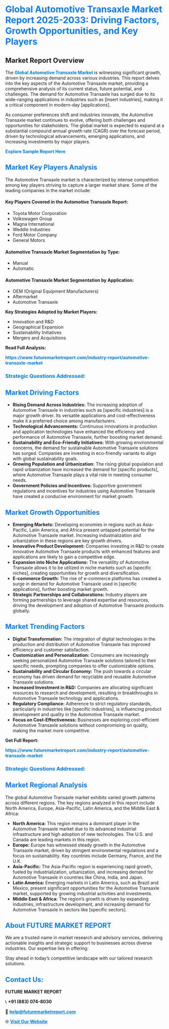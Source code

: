 <h1 style="color: #007BFF;">Global Automotive Transaxle Market Report 2025-2033: Driving Factors, Growth Opportunities, and Key Players</h1>

<section id="overview">
<h2>Market Report Overview</h2>
<p>The <a href="https://www.futuremarketreport.com/industry-report/automotive-transaxle-market" style="color: #007BFF; text-decoration: none;"><strong>Global Automotive Transaxle Market</strong></a> is witnessing significant growth, driven by increasing demand across various industries. This report delves into the key aspects of the Automotive Transaxle market, providing a comprehensive analysis of its current status, future potential, and challenges. The demand for Automotive Transaxle has surged due to its wide-ranging applications in industries such as [insert industries], making it a critical component in modern-day [applications].</p>
<p>As consumer preferences shift and industries innovate, the Automotive Transaxle market continues to evolve, offering both challenges and opportunities for stakeholders. The global market is expected to expand at a substantial compound annual growth rate (CAGR) over the forecast period, driven by technological advancements, emerging applications, and increasing investments by major players.</p>
</section>

<section id="overview">
<p><a href="https://www.futuremarketreport.com/request-sample/reportId=126427" style="color: #007BFF; text-decoration: none;"><strong>Explore Sample Report Here</strong></a></p>
</section>

<section id="key-players">
<h2 style="color: #007BFF;">Market Key Players Analysis</h2>
<p>The Automotive Transaxle market is characterized by intense competition among key players striving to capture a larger market share. Some of the leading companies in the market include:</p>
<h4>Key Players Covered in the Automotive Transaxle Report:</h4>
<ul><li>Toyota Motor Corporation</li><li>Volkswagen Group</li><li>Magna International</li><li>Weddle Industries</li><li>Ford Motor Company</li><li>General Motors</li></ul>
<h4>Automotive Transaxle Market Segmentation by Type:</h4>
<ul><li>Manual</li><li>Automatic</li></ul>

<h4>Automotive Transaxle Market Segmentation by Application:</h4>
<ul><li>OEM (Original Equipment Manufacturers)</li><li>Aftermarket</li><li>Automotive Transaxle</li></ul>
<p><strong>Key Strategies Adopted by Market Players:</strong></p>
<ul>
<li>Innovation and R&D</li>
<li>Geographical Expansion</li>
<li>Sustainability Initiatives</li>
<li>Mergers and Acquisitions</li>
</ul>
</section>

<section>
<p><strong>Read Full Analysis: </strong></p><a href="https://www.futuremarketreport.com/industry-report/automotive-transaxle-market" style="color: #007BFF; text-decoration: none;"><strong>https://www.futuremarketreport.com/industry-report/automotive-transaxle-market</strong></a>
<h3 style="color: #007BFF;">Strategic Questions Addressed:</h3>
</section>

<section id="driving-factors">
<h2 style="color: #007BFF;">Market Driving Factors</h2>
<ul>
<li><strong>Rising Demand Across Industries:</strong> The increasing adoption of Automotive Transaxle in industries such as [specific industries] is a major growth driver. Its versatile applications and cost-effectiveness make it a preferred choice among manufacturers.</li>
<li><strong>Technological Advancements:</strong> Continuous innovations in production and application technologies have enhanced the efficiency and performance of Automotive Transaxle, further boosting market demand.</li>
<li><strong>Sustainability and Eco-Friendly Initiatives:</strong> With growing environmental concerns, the demand for sustainable Automotive Transaxle solutions has surged. Companies are investing in eco-friendly variants to align with global sustainability goals.</li>
<li><strong>Growing Population and Urbanization:</strong> The rising global population and rapid urbanization have increased the demand for [specific products], where Automotive Transaxle plays a vital role in meeting consumer needs.</li>
<li><strong>Government Policies and Incentives:</strong> Supportive government regulations and incentives for industries using Automotive Transaxle have created a conducive environment for market growth.</li>
</ul>
</section>

<section id="growth-opportunities">
<h2 style="color: #007BFF;">Market Growth Opportunities</h2>
<ul>
<li><strong>Emerging Markets:</strong> Developing economies in regions such as Asia-Pacific, Latin America, and Africa present untapped potential for the Automotive Transaxle market. Increasing industrialization and urbanization in these regions are key growth drivers.</li>
<li><strong>Innovative Product Development:</strong> Companies investing in R&D to create innovative Automotive Transaxle products with enhanced features and applications are likely to gain a competitive edge.</li>
<li><strong>Expansion into Niche Applications:</strong> The versatility of Automotive Transaxle allows it to be utilized in niche markets such as [specific niches], creating opportunities for growth and diversification.</li>
<li><strong>E-commerce Growth:</strong> The rise of e-commerce platforms has created a surge in demand for Automotive Transaxle used in [specific applications], further boosting market growth.</li>
<li><strong>Strategic Partnerships and Collaborations:</strong> Industry players are forming partnerships to leverage shared expertise and resources, driving the development and adoption of Automotive Transaxle products globally.</li>
</ul>
</section>

<section id="trending-factors">
<h2 style="color: #007BFF;">Market Trending Factors</h2>
<ul>
<li><strong>Digital Transformation:</strong> The integration of digital technologies in the production and distribution of Automotive Transaxle has improved efficiency and customer satisfaction.</li>
<li><strong>Customization and Personalization:</strong> Consumers are increasingly seeking personalized Automotive Transaxle solutions tailored to their specific needs, prompting companies to offer customizable options.</li>
<li><strong>Sustainability and Circular Economy:</strong> The push towards a circular economy has driven demand for recyclable and reusable Automotive Transaxle solutions.</li>
<li><strong>Increased Investment in R&D:</strong> Companies are allocating significant resources to research and development, resulting in breakthroughs in Automotive Transaxle technology and applications.</li>
<li><strong>Regulatory Compliance:</strong> Adherence to strict regulatory standards, particularly in industries like [specific industries], is influencing product development and quality in the Automotive Transaxle market.</li>
<li><strong>Focus on Cost-Effectiveness:</strong> Businesses are exploring cost-efficient Automotive Transaxle solutions without compromising on quality, making the market more competitive.</li>
</ul>
</section>

<section>
<p><strong>Get Full Report: </strong></p><a href="https://www.futuremarketreport.com/industry-report/automotive-transaxle-market" style="color: #007BFF; text-decoration: none;"><strong>https://www.futuremarketreport.com/industry-report/automotive-transaxle-market</strong></a>
<h3 style="color: #007BFF;">Strategic Questions Addressed:</h3>
</section>


<section id="regional-analysis">
<h2 style="color: #007BFF;">Market Regional Analysis</h2>
<p>The global Automotive Transaxle market exhibits varied growth patterns across different regions. The key regions analyzed in this report include North America, Europe, Asia-Pacific, Latin America, and the Middle East & Africa:</p>
<ul>
<li><strong>North America:</strong> This region remains a dominant player in the Automotive Transaxle market due to its advanced industrial infrastructure and high adoption of new technologies. The U.S. and Canada are leading markets in this region.</li>
<li><strong>Europe:</strong> Europe has witnessed steady growth in the Automotive Transaxle market, driven by stringent environmental regulations and a focus on sustainability. Key countries include Germany, France, and the U.K.</li>
<li><strong>Asia-Pacific:</strong> The Asia-Pacific region is experiencing rapid growth, fueled by industrialization, urbanization, and increasing demand for Automotive Transaxle in countries like China, India, and Japan.</li>
<li><strong>Latin America:</strong> Emerging markets in Latin America, such as Brazil and Mexico, present significant opportunities for the Automotive Transaxle market, supported by growing industrial activities and investments.</li>
<li><strong>Middle East & Africa:</strong> The region’s growth is driven by expanding industries, infrastructure development, and increasing demand for Automotive Transaxle in sectors like [specific sectors].</li>
</ul>
</section>

<footer>
<h2 style="color: #007BFF;">About FUTURE MARKET REPORT</h2>
<p>We are a trusted name in market research and advisory services, delivering actionable insights and strategic support to businesses across diverse industries. Our expertise lies in offering:</p>

<p>Stay ahead in today’s competitive landscape with our tailored research solutions.</p>

<h2 style="color: #007BFF;">Contact Us:</h2>
<p><strong>FUTURE MARKET REPORT</strong></p>
<p>📞 <strong>+91 (883) 074-8030</strong></p>
<p>📧 <strong><a href="mailto:help@futuremarketreport.com" style="color: #007BFF;">help@futuremarketreport.com</a></strong></p>
<p>🌐 <strong><a href="https://www.futuremarketreport.com/" style="color: #007BFF;">Visit Our Website</a></strong></p>
</footer>